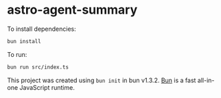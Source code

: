 # astro-agent-summary

To install dependencies:

```bash
bun install
```

To run:

```bash
bun run src/index.ts
```

This project was created using `bun init` in bun v1.3.2. [Bun](https://bun.com) is a fast all-in-one JavaScript runtime.
